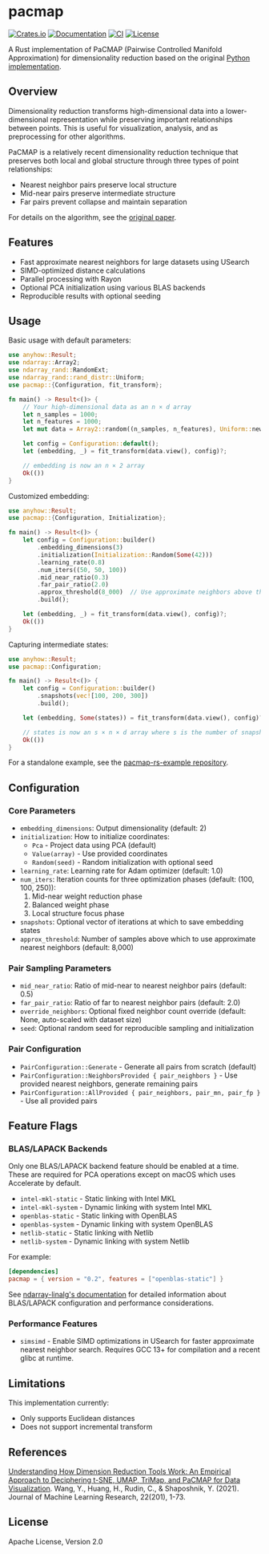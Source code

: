 # pacmap

[![Crates.io](https://img.shields.io/crates/v/pacmap)](https://crates.io/crates/pacmap)
[![Documentation](https://docs.rs/pacmap/badge.svg)](https://docs.rs/pacmap)
[![CI](https://github.com/beamform/pacmap-rs/actions/workflows/ci.yml/badge.svg)](https://github.com/beamform/pacmap-rs/actions/workflows/ci.yml)
[![License](https://img.shields.io/badge/license-Apache--2.0-blue.svg)](LICENSE)

A Rust implementation of PaCMAP (Pairwise Controlled Manifold Approximation) for dimensionality reduction based on the
original [Python implementation](https://github.com/YingfanWang/PaCMAP).

## Overview

Dimensionality reduction transforms high-dimensional data into a lower-dimensional representation while preserving
important relationships between points. This is useful for visualization, analysis, and as preprocessing for other
algorithms.

PaCMAP is a relatively recent dimensionality reduction technique that preserves both local and global structure through
three types of point relationships:

- Nearest neighbor pairs preserve local structure
- Mid-near pairs preserve intermediate structure
- Far pairs prevent collapse and maintain separation

For details on the algorithm, see the [original paper](https://jmlr.org/papers/v22/20-1061.html).

## Features

- Fast approximate nearest neighbors for large datasets using USearch
- SIMD-optimized distance calculations
- Parallel processing with Rayon
- Optional PCA initialization using various BLAS backends
- Reproducible results with optional seeding

## Usage

Basic usage with default parameters:

```rust
use anyhow::Result;
use ndarray::Array2;
use ndarray_rand::RandomExt;
use ndarray_rand::rand_distr::Uniform;
use pacmap::{Configuration, fit_transform};

fn main() -> Result<()> {
    // Your high-dimensional data as an n × d array
    let n_samples = 1000;
    let n_features = 1000;
    let mut data = Array2::random((n_samples, n_features), Uniform::new(-1.0, 1.0));

    let config = Configuration::default();
    let (embedding, _) = fit_transform(data.view(), config)?;

    // embedding is now an n × 2 array
    Ok(())
}
```

Customized embedding:

```rust
use anyhow::Result;
use pacmap::{Configuration, Initialization};

fn main() -> Result<()> {
    let config = Configuration::builder()
        .embedding_dimensions(3)
        .initialization(Initialization::Random(Some(42)))
        .learning_rate(0.8)
        .num_iters((50, 50, 100))
        .mid_near_ratio(0.3)
        .far_pair_ratio(2.0)
        .approx_threshold(8_000)  // Use approximate neighbors above this size
        .build();

    let (embedding, _) = fit_transform(data.view(), config)?;
    Ok(())
}
```

Capturing intermediate states:

```rust
use anyhow::Result;
use pacmap::Configuration;

fn main() -> Result<()> {
    let config = Configuration::builder()
        .snapshots(vec![100, 200, 300])
        .build();

    let (embedding, Some(states)) = fit_transform(data.view(), config)?;

    // states is now an s × n × d array where s is the number of snapshots
    Ok(())
}
```

For a standalone example, see the [pacmap-rs-example repository](https://github.com/beamform/pacmap-rs-example).

## Configuration

### Core Parameters

- `embedding_dimensions`: Output dimensionality (default: 2)
- `initialization`: How to initialize coordinates:
    - `Pca` - Project data using PCA (default)
    - `Value(array)` - Use provided coordinates
    - `Random(seed)` - Random initialization with optional seed
- `learning_rate`: Learning rate for Adam optimizer (default: 1.0)
- `num_iters`: Iteration counts for three optimization phases (default: (100, 100, 250)):
    1. Mid-near weight reduction phase
    2. Balanced weight phase
    3. Local structure focus phase
- `snapshots`: Optional vector of iterations at which to save embedding states
- `approx_threshold`: Number of samples above which to use approximate nearest neighbors (default: 8,000)

### Pair Sampling Parameters

- `mid_near_ratio`: Ratio of mid-near to nearest neighbor pairs (default: 0.5)
- `far_pair_ratio`: Ratio of far to nearest neighbor pairs (default: 2.0)
- `override_neighbors`: Optional fixed neighbor count override (default: None, auto-scaled with dataset size)
- `seed`: Optional random seed for reproducible sampling and initialization

### Pair Configuration

- `PairConfiguration::Generate` - Generate all pairs from scratch (default)
- `PairConfiguration::NeighborsProvided { pair_neighbors }` - Use provided nearest neighbors, generate remaining pairs
- `PairConfiguration::AllProvided { pair_neighbors, pair_mn, pair_fp }` - Use all provided pairs

## Feature Flags

### BLAS/LAPACK Backends

Only one BLAS/LAPACK backend feature should be enabled at a time.
These are required for PCA operations except on macOS which uses Accelerate by default.

- `intel-mkl-static` - Static linking with Intel MKL
- `intel-mkl-system` - Dynamic linking with system Intel MKL
- `openblas-static` - Static linking with OpenBLAS
- `openblas-system` - Dynamic linking with system OpenBLAS
- `netlib-static` - Static linking with Netlib
- `netlib-system` - Dynamic linking with system Netlib

For example:

```toml
[dependencies]
pacmap = { version = "0.2", features = ["openblas-static"] }
```

See [ndarray-linalg's documentation](https://github.com/rust-ndarray/ndarray-linalg#backend-features) for detailed
information about BLAS/LAPACK configuration and performance considerations.

### Performance Features

- `simsimd` - Enable SIMD optimizations in USearch for faster approximate nearest neighbor search.
  Requires GCC 13+ for compilation and a recent glibc at runtime.

## Limitations

This implementation currently:

- Only supports Euclidean distances
- Does not support incremental transform

## References

[Understanding How Dimension Reduction Tools Work: An Empirical Approach to Deciphering t-SNE, UMAP, TriMap, and PaCMAP for Data Visualization](https://jmlr.org/papers/v22/20-1061.html).
Wang, Y., Huang, H., Rudin, C., & Shaposhnik, Y. (2021). Journal of Machine Learning Research, 22(201), 1-73.

## License

Apache License, Version 2.0
